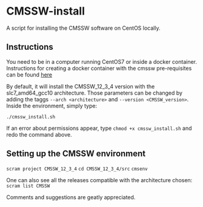 # CMSSW-install

A script for installing the CMSSW software on CentOS locally.

## Instructions

You need to be in a computer running CentOS7 or inside a docker container. Instructions for creating a docker container with the cmssw pre-requisites can be found [here]()

By default, it will install the CMSSW_12_3_4 version with the slc7_amd64_gcc10 architecture. Those parameters can be changed by adding the taggs `--arch <architecture>` and `--version <CMSSW_version>`. Inside the environment, simply type:

`./cmssw_install.sh`

If an error about permissions appear, type `chmod +x cmssw_install.sh` and redo the command above. 


## Setting up the CMSSW environment

`scram project CMSSW_12_3_4`
`cd CMSSW_12_3_4/src`
`cmsenv`

One can also see all the releases compatible with the architecture chosen:
`scram list CMSSW`


Comments and suggestions are geatly appreciated.

